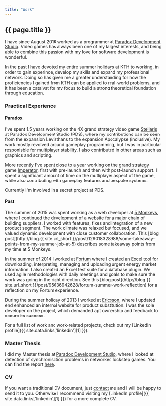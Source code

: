 ```yaml
---
title: "Work"
---
```


## {{ page.title }}

I have since August 2016 worked as a programmer at [Paradox Development Studio](https://www.paradoxplaza.com/).
Video games has always been one of my largest interests, and being able to combine
this passion with my love for software development is wonderful.

In the past I have devoted my entire summer holidays at KTH to working, in order
to gain experince, develop my skills and expand my professional network. Doing so
has given me a greater understanding for how the proficiencies I gained from KTH can
be applied to real-world problems, and it has been a catalyst for my focus to build
a strong theoretical foundation through education.

### Practical Experience

#### Paradox

I've spent 1.5 years working on the 4X grand strategy video game [Stellaris](https://www.paradoxplaza.com/stellaris/STST01G-MASTER.html)
at Paradox Development Studio (PDS), where my contributions can be seen from the expansion
Leviathans to the expansion Apocalypse (inclusive). My work mostly revolved around gameplay
programming, but I was in particular responisble for multiplayer stability. I also contributed in
other areas such as graphics and scripting.

More recently I've spent close to a year working on the grand strategy game [Imperator](https://www.paradoxplaza.com/imperator-rome/IMIM01GSK0000001-MASTER.html),
first with pre-launch and then with post-launch support. I spent a significant amount of time
on the mutliplayer aspect of the game, while also contributing with gameplay features and
bespoke systems.

Currently I'm involved in a secret project at PDS.

#### Past

The summer of 2015 was spent working as a web developer at [5 Monkeys](https://5monkeys.se/),
where I continued the development of a website for a major chain of building
suppliers. I worked with features, fixes and integration of a new product segment. The
work climate was relaxed but focused, and we valued dynamic development with close customer
collaboration. This [blog post](http://blog.{{ site.url_short }}/post/129018328988/some-takeaway-points-from-my-summer-job-at-5)
describes some takeaway points from my time at 5 Monkeys.

In the summer of 2014 I worked at [Fortum](https://www.fortum.com/) where I created an
Excel tool for downloading, interpreting, managing and uploading urgent energy market
information. I also created an Excel test suite for a database plugin. We used agile
methodologies with daily meetings and goals to make sure the work was going in the
right direction. See this [blog post](http://blog.{{ site.url_short }}/post/95636942628/fortum-summer-work-reflection)
for a reflection on my Fortum experience.

During the summer holiday of 2013 I worked at [Ericsson](https://www.ericsson.com/),
where I updated end enhanced an internal website for product substitution. I was the sole
developer on the project, which demanded apt ownership and feedback to secure its success.

For a full list of work and work-related projects, check out my [LinkedIn profile]({{ site.data.links['linkedin'][1] }}).

### Master Thesis

I did my Master thesis at [Paradox Development Studio](https://www.paradoxplaza.com/),
where I looked at detection of synchronisation problems in networked lockstep games.
You can find the report [here](http://kth.diva-portal.org/smash/record.jsf?pid=diva2:947287).

### CV

If you want a traditional CV document, just [contact](/about#contact) me and I
will be happy to send it to you. Otherwise I recommend visiting my [LinkedIn profile]({{ site.data.links['linkedin'][1] }})
for a more complete CV.
